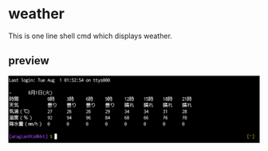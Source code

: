# weather
This is one line shell cmd which displays weather.

## preview
<img src="preview/preview.png" alt="preview on zsh" title="preview">
